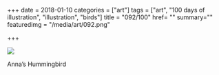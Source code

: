 +++
date = 2018-01-10
categories = ["art"]
tags = ["art", "100 days of illustration", "illustration", "birds"]
title = "092/100"
href= ""
summary=""
featuredimg = "/media/art/092.png"

+++

<img src="/media/art/092.png" />

Anna’s Hummingbird
